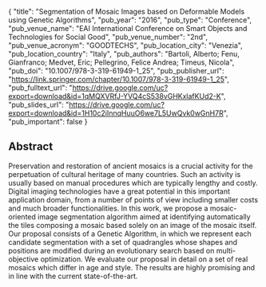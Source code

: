 {
  "title": "Segmentation of Mosaic Images based on Deformable Models using Genetic Algorithms",
  "pub_year": "2016",
  "pub_type": "Conference",
  "pub_venue_name": "EAI International Conference on Smart Objects and Technologies for Social Good",
  "pub_venue_number": "2nd",
  "pub_venue_acronym": "GOODTECHS",
  "pub_location_city": "Venezia",
  "pub_location_country": "Italy",
  "pub_authors": "Bartoli, Alberto; Fenu, Gianfranco; Medvet, Eric; Pellegrino, Felice Andrea; Timeus, Nicola",
  "pub_doi": "10.1007/978-3-319-61949-1_25",
  "pub_publisher_url": "https://link.springer.com/chapter/10.1007/978-3-319-61949-1_25",
  "pub_fulltext_url": "https://drive.google.com/uc?export=download&id=1qMQXVRfJ-YVQ4cS538vGHKxlafKUd2-K",
  "pub_slides_url": "https://drive.google.com/uc?export=download&id=1H10c2iInnqHuuO6we7L5UwQvk0wGnH7R",
  "pub_important": false
}

## Abstract
Preservation and restoration of ancient mosaics is a crucial activity for the perpetuation of cultural heritage of many countries. Such an activity is usually based on manual procedures which are typically lengthy and costly. Digital imaging technologies have a great potential in this important application domain, from a number of points of view including smaller costs and much broader functionalities. In this work, we propose a mosaic-oriented image segmentation algorithm aimed at identifying automatically the tiles composing a mosaic based solely on an image of the mosaic itself. Our proposal consists of a Genetic Algorithm, in which we represent each candidate segmentation with a set of quadrangles whose shapes and positions are modified during an evolutionary search based on multi-objective optimization. We evaluate our proposal in detail on a set of real mosaics which differ in age and style. The results are highly promising and in line with the current state-of-the-art.
